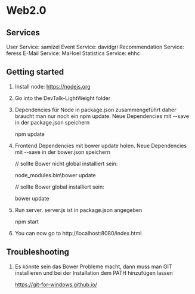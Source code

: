 # Web2.0

## Services
User Service: samizel
Event Service: davidgri
Recommendation Service: feress
E-Mail Service: MaHoel
Statistics Service: ehhc

## Getting started
1. Install node: https://nodejs.org

2. Go into the DevTalk-LightWeight folder

3. Dependencies für Node in package.json zusammengeführt daher braucht man nur noch ein npm update. Neue Dependencies mit --save in der package.json speichern
	
	npm update

4. Frontend Dependencies mit bower update holen. Neue Dependencies mit --save in der bower.json speichern
	
	// sollte Bower nicht global installiert sein:
	
	node_modules\.bin\bower update

	// sollte Bower global installiert sein:
	
	bower update

5. Run server. server.js ist in package.json angegeben

	npm start

6. You can now go to http://localhost:8080/index.html

## Troubleshooting
1. Es könnte sein das Bower Probleme macht, dann muss man GIT installieren und bei der Installation dem PATH hinzufügen lassen

	https://git-for-windows.github.io/ 
